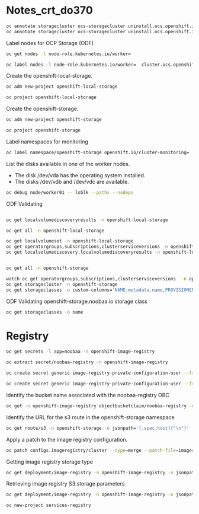 # Notes_crt_do370

```sh
oc annotate storagecluster ocs-storagecluster uninstall.ocs.openshift.io/cleanup-policy="retain" --overwrite
oc annotate storagecluster ocs-storagecluster uninstall.ocs.openshift.io/mode="forced" --overwrite
```

Label nodes for OCP Storage (ODF)

```sh
oc get nodes -l node-role.kubernetes.io/worker=
```

```sh
oc label nodes -l node-role.kubernetes.io/worker=  cluster.ocs.openshift.io/openshift-storage=
```

Create the openshift-local-storage.

```sh
oc adm new-project openshift-local-storage

oc project openshift-local-storage
```

Create the openshift-storage.

```sh
oc adm new-project openshift-storage

oc project openshift-storage
```

Label namespaces for monitoring

```sh
oc label namespace/openshift-storage openshift.io/cluster-monitoring=
```

List the disks available in one of the worker nodes.
 - The disk /dev/vda has the operating system installed.
 - The disks /dev/vdb and /dev/vdc are available.

```sh
oc debug node/worker01 -- lsblk --paths --nodeps
```

ODF Validating 

```sh

oc get localvolumediscoveryresults -n openshift-local-storage

oc get all -n openshift-local-storage

oc get localvolumeset -n openshift-local-storage
oc get operatorgroups,subscriptions,clusterserviceversions -n openshift-local-storage
oc get localvolumediscovery,localvolumediscoveryresults -n openshift-local-storage


oc get all -n openshift-storage

watch oc get operatorgroups,subscriptions,clusterserviceversions  -n openshift-storage
oc get storagecluster -n openshift-storage
oc get storageclasses -o custom-columns='NAME:metadata.name,PROVISIONER:provisioner'

```

ODF Validating openshift-storage.noobaa.io storage class

```sh
oc get storageclasses -o name
```

# Registry

```sh
oc get secrets -l app=noobaa -n openshift-image-registry

oc extract secret/noobaa-registry -n openshift-image-registry
```

```sh
oc create secret generic image-registry-private-configuration-user --from-literal=REGISTRY_STORAGE_S3_ACCESSKEY=myaccesskey --from-literal=REGISTRY_STORAGE_S3_SECRETKEY=mysecretkey --namespace openshift-image-registry

oc create secret generic image-registry-private-configuration-user --from-literal=KEY1=value1 --from-literal=KEY2=value2 --namespace openshift-image-registry
```

Identify the bucket name associated with the noobaa-registry OBC

```sh
oc get -n openshift-image-registry objectbucketclaim/noobaa-registry -o jsonpath='{.spec.bucketName}{"\n"}'
```

Identify the URL for the s3 route in the openshift-storage namespace

```sh
oc get route/s3 -n openshift-storage -o jsonpath='{.spec.host}{"\n"}'
```

Apply a patch to the image registry configuration.

```sh
oc patch configs.imageregistry/cluster --type=merge --patch-file=imageregistry-patch.yaml
```

Getting image registry storage type

```sh
oc get deployment/image-registry -n openshift-image-registry -o jsonpath='{.spec.template.spec.containers[*].env}' | jq -r '.[] | select(.name == "REGISTRY_STORAGE") | [.name , .value] | @tsv'
```

Retrieving image registry S3 storage parameters

```sh
oc get deployment/image-registry -n openshift-image-registry -o jsonpath='{.spec.template.spec.containers[*].env}' | jq -r '.[] | select(.name | startswith("REGISTRY_STORAGE_S3")) | [.name , .value] | @tsv'
```

```sh
oc new-project services-registry
```


